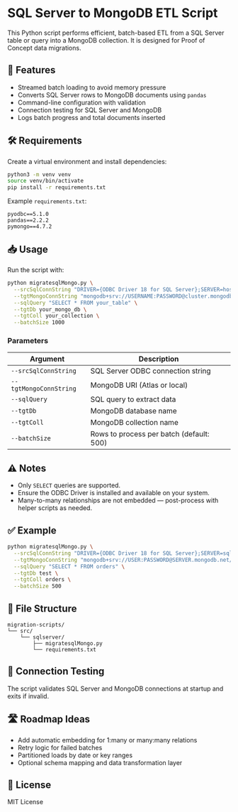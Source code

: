 


# SQL Server to MongoDB ETL Script

This Python script performs efficient, batch-based ETL from a SQL Server table or query into a MongoDB collection. It is designed for Proof of Concept data migrations.

## 🚀 Features

- Streamed batch loading to avoid memory pressure
- Converts SQL Server rows to MongoDB documents using `pandas`
- Command-line configuration with validation
- Connection testing for SQL Server and MongoDB
- Logs batch progress and total documents inserted

## 🛠️ Requirements

Create a virtual environment and install dependencies:

```bash
python3 -m venv venv
source venv/bin/activate
pip install -r requirements.txt
```

Example `requirements.txt`:
```text
pyodbc==5.1.0
pandas==2.2.2
pymongo==4.7.2
```

## 📥 Usage

Run the script with:

```bash
python migratesqlMongo.py \
  --srcSqlConnString "DRIVER={ODBC Driver 18 for SQL Server};SERVER=host;DATABASE=db;UID=user;PWD=pass;Encrypt=yes;TrustServerCertificate=yes" \
  --tgtMongoConnString "mongodb+srv://USERNAME:PASSWORD@cluster.mongodb.net/?retryWrites=true&w=majority" \
  --sqlQuery "SELECT * FROM your_table" \
  --tgtDb your_mongo_db \
  --tgtColl your_collection \
  --batchSize 1000
```

### Parameters

| Argument               | Description                                      |
|------------------------|--------------------------------------------------|
| `--srcSqlConnString`   | SQL Server ODBC connection string                |
| `--tgtMongoConnString` | MongoDB URI (Atlas or local)                     |
| `--sqlQuery`           | SQL query to extract data                        |
| `--tgtDb`              | MongoDB database name                            |
| `--tgtColl`            | MongoDB collection name                          |
| `--batchSize`          | Rows to process per batch (default: 500)         |

## ⚠️ Notes

- Only `SELECT` queries are supported.
- Ensure the ODBC Driver is installed and available on your system.
- Many-to-many relationships are not embedded — post-process with helper scripts as needed.

## ✅ Example

```bash
python migratesqlMongo.py \
  --srcSqlConnString "DRIVER={ODBC Driver 18 for SQL Server};SERVER=sqlserver.example.com;DATABASE=northwind;UID=demo;PWD=migrator;Encrypt=yes;TrustServerCertificate=yes" \
  --tgtMongoConnString "mongodb+srv://USER:PASSWORD@SERVER.mongodb.net/?retryWrites=true&w=majority" \
  --sqlQuery "SELECT * FROM orders" \
  --tgtDb test \
  --tgtColl orders \
  --batchSize 500
```

## 📂 File Structure

```
migration-scripts/
└── src/
    └── sqlserver/
        ├── migratesqlMongo.py
        └── requirements.txt
```

## 🧪 Connection Testing

The script validates SQL Server and MongoDB connections at startup and exits if invalid.

## 🛣️ Roadmap Ideas

- Add automatic embedding for 1:many or many:many relations
- Retry logic for failed batches
- Partitioned loads by date or key ranges
- Optional schema mapping and data transformation layer

## 📝 License

MIT License